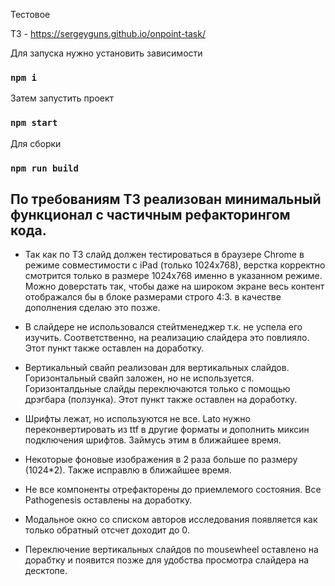 Тестовое

ТЗ - https://sergeyguns.github.io/onpoint-task/

Для запуска нужно установить зависимости

### `npm i`

Затем запустить проект 

### `npm start`

Для сборки

### `npm run build`

## По требованиям ТЗ реализован минимальный функционал с частичным рефакторингом кода.

- Так как по ТЗ слайд должен тестироваться в браузере Chrome в режиме совместимости с iPad (только 1024x768), 
верстка корректно смотрится только в размере 1024x768 именно в указанном режиме. 
Можно доверстать так, чтобы даже на широком экране весь контент отображался бы в блоке размерами строго 4:3.
в качестве дополнения сделаю это позже.

- В слайдере не использовался стейтменеджер т.к. не успела его изучить. Соответственно, на реализацию слайдера
 это повлияло. Этот пункт также оставлен на доработку.
 
- Вертикальный свайп реализован для вертикальных слайдов. Горизонтальный свайп заложен, но не используется.
Горизонталдьные слайды переключаются только с помощью дрэгбара (ползунка). Этот пункт также оставлен на доработку.

- Шрифты лежат, но используются не все. Lato нужно переконвертировать из ttf в другие форматы и дополнить
миксин подключения шрифтов. Займусь этим в ближайшее время.

- Некоторые фоновые изображения в 2 раза больше по размеру (1024*2). Также исправлю в ближайшее время.

- Не все компоненты отрефакторены до приемлемого состояния. Все Pathogenesis оставлены на доработку.

- Модальное окно со списком авторов исследования появляется как только обратный отсчет доходит до 0.

- Переключение вертикальных слайдов по mousewheel оставлено на дорабтку и появится позже для удобства
просмотра слайдера на десктопе.
